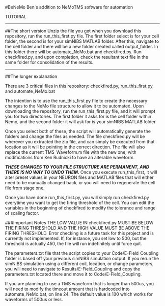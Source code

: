 #BeNeMo
Ben's addition to NeMoTMS software for automation


TUTORIAL
___________________________________________________________________
##The short version
Unzip the file you get when you download this repository, run the run_this_first.py file. The first folder select is for your cell folder, the second is for your simNIBS MATLAB folder. After this, navigate to the cell folder and there will be a new folder created called output_folder. In this folder there will be automate_NeMo.bat and checkfired.py. Run checkfired.py, and upon completion, check the resultant text file in the same folder for consolidation of the results.
___________________________________________________________________
##The longer explanation

There are 3 critical files in this repository: checkfired.py, run_this_first.py, and automate_NeMo.bat

The intention is to use the run_this_first.py file to create the necessary changes to the NeMo file structure to allow it to be automated.
Upon downloading the repository, run the run_this_first.py file, and it will prompt you for two directories. The first folder it asks for is the cell folder within Nemo, and the second folder it will ask for is your simNIBS MATLAB folder.

Once you select both of these, the script will automatically generate the folders and change the files as needed. The file checkfired.py will be wherever you extracted the zip file, and can simply be executed from that location as it will be pointing in the correct direction. The file will also replace the current TMS_Waveform.m file with the new one, with modifications from Ken Rudnicki to have an alterable waveform.

***THESE CHANGES TO YOUR FILE STRUCTURE ARE PERMANENT, AND THERE IS NO WAY TO UNDO THEM.*** Once you execute run_this_first, it will alter preset values in your NEURON files and MATLAB files that will either need to be manually changed back, or you will need to regenerate the cell file from stage one.

Once you have done run_this_first.py, you will simply run checkfired.py everytime you want to get the firing threshold of the cell. You can edit the variables in the beginning of checkfired to modify the tolerance and range of scaling factor.

###Important Notes
THE LOW VALUE IN checkfired.py MUST BE BELOW THE FIRING THRESHOLD AND THE HIGH VALUE MUST BE ABOVE THE FIRING THRESHOLD. Error checking is a future task for this project and is currently not implemented. If, for instance, you set low to 500, but the threshold is actually 450, the file will run indefinitely until force quit.

The parameters.txt file that the script copies to your Code/E-Field_Coupling folder is based off your previous simNIBS simulation output. If you rerun the simNIBS simulation using a different coil, location, or change parameters, you will need to navigate to Results/E-Field_Coupling and copy the parameters.txt located there and move it to Code/E-Field_Coupling.

If you are planning to use a TMS waveform that is longer than 500us, you will need to modify the timeout amount that is hardcoded into automate_NeMo.bat, on line 24. The default value is 100 which works for waveforms of 500us or less.
